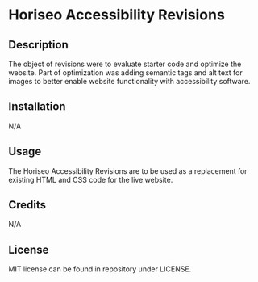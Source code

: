 # Horiseo Accessibility Revisions

## Description

The object of revisions were to evaluate starter code and optimize the website. Part of optimization was adding semantic tags and alt text for images to better enable website functionality with accessibility software.

## Installation

N/A

## Usage

The Horiseo Accessibility Revisions are to be used as a replacement for existing HTML and CSS code for the live website.

## Credits

N/A

## License

MIT license can be found in repository under LICENSE.
